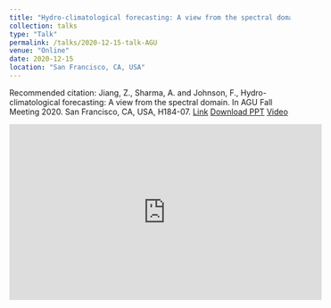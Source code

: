 ```yaml
---
title: "Hydro-climatological forecasting: A view from the spectral domain"
collection: talks
type: "Talk"
permalink: /talks/2020-12-15-talk-AGU
venue: "Online"
date: 2020-12-15
location: "San Francisco, CA, USA"
---
```


Recommended citation: Jiang, Z., Sharma, A. and Johnson, F., Hydro-climatological forecasting: A view from the spectral domain. In AGU Fall Meeting 2020. San Francisco, CA, USA, H184-07. [Link](https://agu.confex.com/agu/fm20/meetingapp.cgi/Paper/679238) [Download PPT](http://zejiang-unsw.github.io/files/Jiang-AGU-2020.pdf) [Video](https://youtu.be/Cawtb3tAFoM)

<iframe width="560" height="315" src="https://www.youtube.com/embed/Cawtb3tAFoM" frameborder="0" allow="accelerometer; autoplay; clipboard-write; encrypted-media; gyroscope; picture-in-picture" allowfullscreen></iframe>
